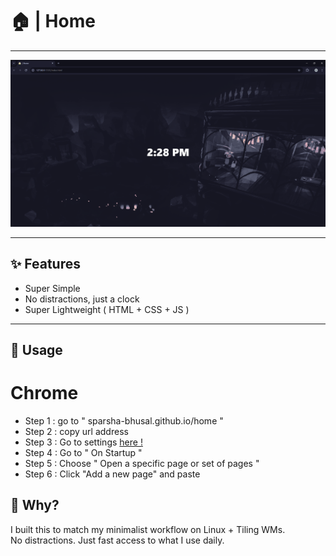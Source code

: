 # 🏠 | Home
---

![Startpage Screenshot](./assets/preview.png)

---

## ✨ Features

-  Super Simple
-  No distractions, just a clock
-  Super Lightweight ( HTML + CSS + JS )

---

## 🚀 Usage

# Chrome

- Step 1 : go to " sparsha-bhusal.github.io/home "
- Step 2 : copy url address
- Step 3 : Go to settings [here !](chrome://settings )
- Step 4 : Go to " On Startup "
- Step 5 : Choose " Open a specific page or set of pages "
- Step 6 : Click "Add a new page" and paste

## 🎯 Why?
I built this to match my minimalist workflow on Linux + Tiling WMs.  
No distractions. Just fast access to what I use daily.

